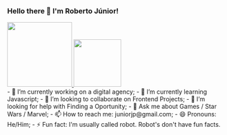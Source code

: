 ### Hello there 👋 I'm Roberto Júnior!
<div>
  <a href="https://github.com/roberto-juniorjp">
  <img height="150em" src="https://github-readme-stats.vercel.app/api?username=roberto-juniorjp&show_icons=true&bg_color=00000000"/>
  <img height="110em" src="https://github-readme-stats.vercel.app/api/top-langs/?username=roberto-juniorjp&layout=compact"/>
  </a>
</div>
- 🔭 I’m currently working on a digital agency;
- 🌱 I’m currently learning Javascript;
- 👯 I’m looking to collaborate on Frontend Projects;
- 🤔 I’m looking for help with Finding a Oportunity;
- 💬 Ask me about Games / Star Wars / Marvel;
- 📫 How to reach me: juniorjp@gmail.com;
- 😄 Pronouns: He/Him;
- ⚡ Fun fact: I'm usually called robot. Robot's don't have fun facts.
